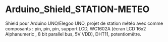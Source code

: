 # Arduino_Shield_STATION-METEO
Shield pour Arduino UNO/Elegoo UNO, projet de station météo avec comme composants : pin, pin, pin, support LCD, WC1602A (écran LCD 16x2 Alphanumeric , 8 bit parallel bus, 5V VDD), DHT11, potentiomêtre.
